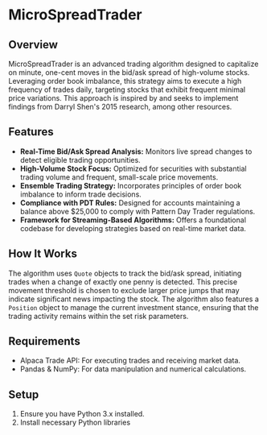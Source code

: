 

# MicroSpreadTrader

## Overview

MicroSpreadTrader is an advanced trading algorithm designed to capitalize on minute, one-cent moves in the bid/ask spread of high-volume stocks. Leveraging order book imbalance, this strategy aims to execute a high frequency of trades daily, targeting stocks that exhibit frequent minimal price variations. This approach is inspired by and seeks to implement findings from Darryl Shen's 2015 research, among other resources.

## Features

- **Real-Time Bid/Ask Spread Analysis:** Monitors live spread changes to detect eligible trading opportunities.
- **High-Volume Stock Focus:** Optimized for securities with substantial trading volume and frequent, small-scale price movements.
- **Ensemble Trading Strategy:** Incorporates principles of order book imbalance to inform trade decisions.
- **Compliance with PDT Rules:** Designed for accounts maintaining a balance above $25,000 to comply with Pattern Day Trader regulations.
- **Framework for Streaming-Based Algorithms:** Offers a foundational codebase for developing strategies based on real-time market data.

## How It Works

The algorithm uses `Quote` objects to track the bid/ask spread, initiating trades when a change of exactly one penny is detected. This precise movement threshold is chosen to exclude larger price jumps that may indicate significant news impacting the stock. The algorithm also features a `Position` object to manage the current investment stance, ensuring that the trading activity remains within the set risk parameters.

## Requirements

- Alpaca Trade API: For executing trades and receiving market data.
- Pandas & NumPy: For data manipulation and numerical calculations.

## Setup

1. Ensure you have Python 3.x installed.
2. Install necessary Python libraries
